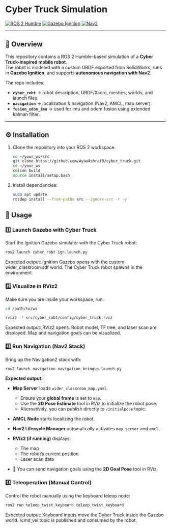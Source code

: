 # Cyber Truck Simulation 

[![ROS 2 Humble](https://img.shields.io/badge/ROS2-Humble-blue?logo=ros&logoColor=white)](https://docs.ros.org/en/humble/)
[![Gazebo Ignition](https://img.shields.io/badge/Gazebo-Ignition-orange?logo=gnometerminal&logoColor=white)](https://gazebosim.org/)
[![Nav2](https://img.shields.io/badge/Navigation2-Nav2-blue?logo=ros&logoColor=white)](https://navigation.ros.org/)

---

## 📖 Overview
This repository contains a ROS 2 Humble-based simulation of a **Cyber Truck-inspired mobile robot**.  
The robot is modeled with a custom URDF exported from SolidWorks, runs in **Gazebo Ignition**, and supports **autonomous navigation with Nav2**.

The repo includes:
- **`cyber_robt`** → robot description, URDF/Xacro, meshes, worlds, and launch files.  
- **`navigation`** → localization & navigation (Nav2, AMCL, map server).  
- **`fusion_odom_imu`** → used for imu and odom fusion using extended kalman filter.  

---

## ⚙️ Installation
1. Clone the repository into your ROS 2 workspace:
   ```bash
   cd ~/your_ws/src
   git clone https://github.com/AyaaAshraf0/cyber_truck.git
   cd ~/your_ws
   colcon build
   source install/setup.bash
2. install dependencies:
   ```bash
   sudo apt update
   rosdep install --from-paths src --ignore-src -r -y
   
## 🚀 Usage

### 1️⃣ Launch Gazebo with Cyber Truck
Start the Ignition Gazebo simulator with the Cyber Truck robot:
  ```bash
  ros2 launch cyber_robt ign.launch.py
  ```
Expected output:
Ignition Gazebo opens with the custom wider_classroom.sdf world.
The Cyber Truck robot spawns in the environment.

### 2️⃣ Visualize in RViz2
Make sure you are inside your workspace, run:
```bash
cd /path/to/ws
```
```bash
rviz2 -f src/cyber_robt/config/cyber_truck.rviz 
```
Expected output:
RViz2 opens.
Robot model, TF tree, and laser scan are displayed.
Map and navigation goals can be visualized.

### 3️⃣ Run Navigation (Nav2 Stack)
Bring up the Navigation2 stack with:
```bash
ros2 launch navigation navigation_bringup.launch.py
```
**Expected output:**  

- **Map Server** loads `wider_classroom_map.yaml`.  
  - Ensure your **global frame** is set to `map`.  
  - Use the **2D Pose Estimate** tool in RViz to initialize the robot pose.  
  - Alternatively, you can publish directly to `/initialpose` topic.  

- **AMCL Node** starts localizing the robot.  

- **Nav2 Lifecycle Manager** automatically activates `map_server` and `amcl`.  

- **RViz2 (if running)** displays:  
  - The map  
  - The robot’s current position  
  - Laser scan data  

- 🎯 You can send navigation goals using the **2D Goal Pose** tool in RViz.
  
### 4️⃣ Teleoperation (Manual Control)
Control the robot manually using the keyboard teleop node:
```bash
ros2 run teleop_twist_keyboard teleop_twist_keyboard
```
Expected output:
Keyboard inputs move the Cyber Truck inside the Gazebo world.
/cmd_vel topic is published and consumed by the robot.
 
